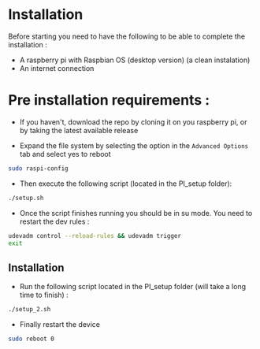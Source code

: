 # Installation

Before starting you need to have the following to be able to complete the installation : 

- A raspberry pi with Raspbian OS (desktop version) (a clean instalation)
- An internet connection

# Pre installation requirements : 

- If you haven't, download the repo by cloning it on you raspberry pi, or by taking the latest available release 

- Expand the file system by selecting the option in the `Advanced Options` tab and select yes to reboot

```bash
sudo raspi-config
```

- Then execute the following script (located in the PI_setup folder): 

```bash
./setup.sh
```

- Once the script finishes running you should be in su mode. You need to restart the dev rules : 

```bash
udevadm control --reload-rules && udevadm trigger
exit
```

## Installation

- Run the following script located in the PI_setup folder (will take a long time to finish) : 

```bash
./setup_2.sh
```

- Finally restart the device

```bash
sudo reboot 0
```